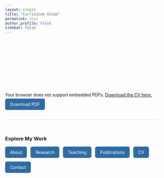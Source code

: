 ```yaml
---
layout: single
title: "Curriculum Vitae"
permalink: /cv/
author_profile: false
sidebar: false
---
```


<div style="background: var(--mm-dark); color: white; padding: 2em 1.5em; border-radius: 12px; margin-bottom: 2em;">
  <h1 style="margin-top: 0;">Curriculum Vitae</h1>
  <p style="font-size: 1.2em;">Download or view my academic CV below.</p>
</div>

<object data="/assets/files/DAPL_CV.pdf" type="application/pdf" width="100%" height="800px">
  <p>Your browser does not support embedded PDFs. <a href="/assets/files/DAPL_CV.pdf">Download the CV here.</a></p>
</object>

<p style="margin-top: 1em;">
  <a href="/assets/files/DAPL_CV.pdf" style="background-color: #2e6da4; color: white; padding: 10px 16px; border-radius: 6px; text-decoration: none;">Download PDF</a>
</p>
<div style="margin-top: 3em; padding-top: 2em; border-top: 1px solid #ddd;">
  <h3>Explore My Work</h3>
  <div style="display: flex; flex-wrap: wrap; gap: 12px; margin-top: 1em;">
    <a href="/about/" style="background-color: #2e6da4; color: white; padding: 10px 16px; border-radius: 6px; text-decoration: none;">About</a>
    <a href="/research/" style="background-color: #2e6da4; color: white; padding: 10px 16px; border-radius: 6px; text-decoration: none;">Research</a>
    <a href="/teaching/" style="background-color: #2e6da4; color: white; padding: 10px 16px; border-radius: 6px; text-decoration: none;">Teaching</a>
    <a href="/publications/" style="background-color: #2e6da4; color: white; padding: 10px 16px; border-radius: 6px; text-decoration: none;">Publications</a>
    <a href="/cv/" style="background-color: #2e6da4; color: white; padding: 10px 16px; border-radius: 6px; text-decoration: none;">CV</a>
    <a href="/contact/" style="background-color: #2e6da4; color: white; padding: 10px 16px; border-radius: 6px; text-decoration: none;">Contact</a>
  </div>
</div>

